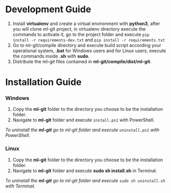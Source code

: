 Development Guide
=====================



1. Install **virtualenv** and create a virtual environment with **python3**, after you will clone ml-git project, in virtualenv directory execute the commands to activate it, go to the project folder and execute `pip install -r requirements-dev.txt` and `pip install -r requirements.txt` 
2. Go to ml-git/compile directory and execute build script according your operational system, **.bat** for Windows users and for Linux users, execute the commands inside **.sh** with **sudo**.
3. Distribute the ml-git files contained in **ml-git/compile/dist/ml-git**.



Installation Guide
==================



### Windows

1. Copy the **ml-git** folder to the directory you choose to be the installation folder.
2. Navigate to **ml-git** folder and execute `install.ps1` with PowerShell.

*To uninstall the **ml-git** go to ml-git folder and execute `uninstall.ps1` with PowerShell.*



### Linux

1. Copy the **ml-git** folder to the directory you choose to be the installation folder.
2. Navigate to **ml-git** folder and execute **sudo sh install.sh** in Terminal.

*To uninstall the **ml-git** go to ml-git folder and execute `sudo sh uninstall.sh` with Terminal.*




